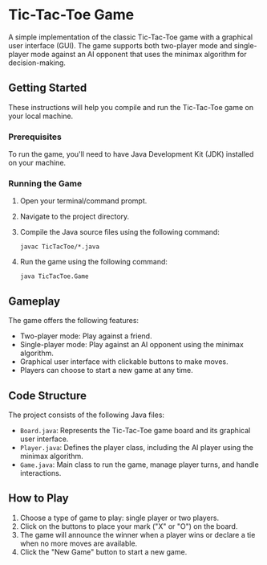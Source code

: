 # Tic-Tac-Toe Game

A simple implementation of the classic Tic-Tac-Toe game with a graphical user interface (GUI). The game supports both two-player mode and single-player mode against an AI opponent that uses the minimax algorithm for decision-making.

## Getting Started

These instructions will help you compile and run the Tic-Tac-Toe game on your local machine.

### Prerequisites

To run the game, you'll need to have Java Development Kit (JDK) installed on your machine.

### Running the Game

1. Open your terminal/command prompt.
2. Navigate to the project directory.
3. Compile the Java source files using the following command:

    ```
    javac TicTacToe/*.java
    ```

4. Run the game using the following command:

    ```
    java TicTacToe.Game
    ```

## Gameplay

The game offers the following features:

- Two-player mode: Play against a friend.
- Single-player mode: Play against an AI opponent using the minimax algorithm.
- Graphical user interface with clickable buttons to make moves.
- Players can choose to start a new game at any time.

## Code Structure

The project consists of the following Java files:

- `Board.java`: Represents the Tic-Tac-Toe game board and its graphical user interface.
- `Player.java`: Defines the player class, including the AI player using the minimax algorithm.
- `Game.java`: Main class to run the game, manage player turns, and handle interactions.

## How to Play

1. Choose a type of game to play: single player or two players.
2. Click on the buttons to place your mark ("X" or "O") on the board.
3. The game will announce the winner when a player wins or declare a tie when no more moves are available.
4. Click the "New Game" button to start a new game.

